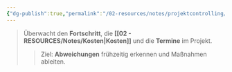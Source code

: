 ```yaml
---
{"dg-publish":true,"permalink":"/02-resources/notes/projektcontrolling/","tags":["projektmanagement"],"noteIcon":"","updated":"2025-03-24T21:42:20.000+01:00"}
---
```


>Überwacht den **Fortschritt**, die **[[02 - RESOURCES/Notes/Kosten\|Kosten]]** und die **Termine** im Projekt. 
>> Ziel: **Abweichungen** frühzeitig erkennen und Maßnahmen ableiten.